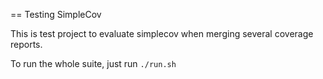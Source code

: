 == Testing SimpleCov

This is test project to evaluate simplecov when merging several coverage reports.

To run the whole suite, just run `./run.sh`

